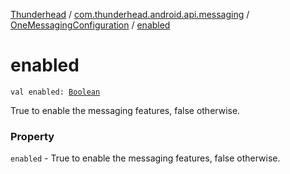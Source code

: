 [Thunderhead](../../index.md) / [com.thunderhead.android.api.messaging](../index.md) / [OneMessagingConfiguration](index.md) / [enabled](./enabled.md)

# enabled

`val enabled: `[`Boolean`](https://kotlinlang.org/api/latest/jvm/stdlib/kotlin/-boolean/index.html)

True to enable the messaging features, false otherwise.

### Property

`enabled` - True to enable the messaging features, false otherwise.